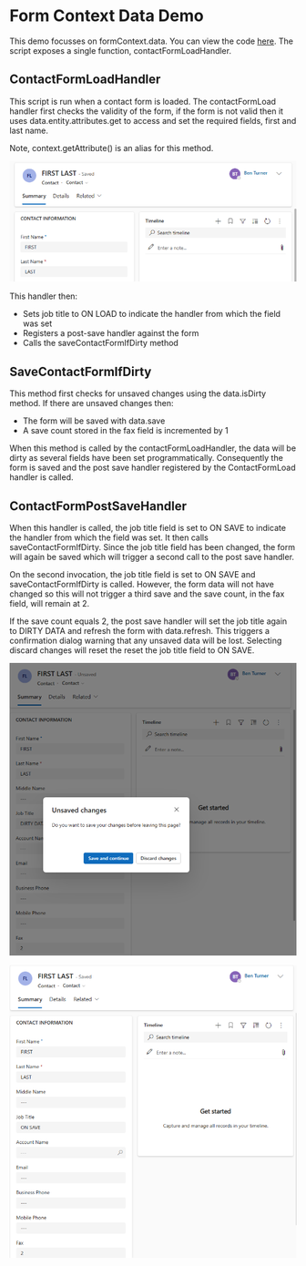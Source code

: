 # Form Context Data Demo

This demo focusses on formContext.data. You can view the code
[here](../resources/scripting/form_context_data_demo.js). The script exposes a
single function, contactFormLoadHandler.

## ContactFormLoadHandler

This script is run when a contact form is loaded. The contactFormLoad handler
first checks the validity of the form, if the form is not valid then it uses
data.entity.attributes.get to access and set the required fields, first and last
name.

Note, context.getAttribute() is an alias for this method.

![isValid and entity.attributes](./screens/is_valid_and_entity_attributes.png)

This handler then:

- Sets job title to ON LOAD to indicate the handler from which the field was set
- Registers a post-save handler against the form
- Calls the saveContactFormIfDirty method

## SaveContactFormIfDirty

This method first checks for unsaved changes using the data.isDirty method. If
there are unsaved changes then:

- The form will be saved with data.save
- A save count stored in the fax field is incremented by 1

When this method is called by the contactFormLoadHandler, the data will be dirty
as several fields have been set programmatically. Consequently the form is saved
and the post save handler registered by the ContactFormLoad handler is called.

## ContactFormPostSaveHandler

When this handler is called, the job title field is set to ON SAVE to indicate
the handler from which the field was set. It then calls saveContactFormIfDirty.
Since the job title field has been changed, the form will again be saved which
will trigger a second call to the post save handler.

On the second invocation, the job title field is set to ON SAVE and
saveContactFormIfDirty is called. However, the form data will not have changed
so this will not trigger a third save and the save count, in the fax field, will
remain at 2.

If the save count equals 2, the post save handler will set the job title again
to DIRTY DATA and refresh the form with data.refresh. This triggers a
confirmation dialog warning that any unsaved data will be lost. Selecting
discard changes will reset the reset the job title field to ON SAVE.

![pre-refresh](./screens/pre-refresh.png)

![post-refresh](./screens/post-refresh.png)

